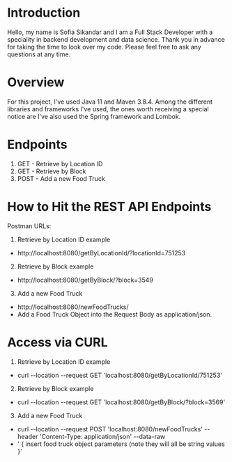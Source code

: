 # Introduction
Hello, my name is Sofia Sikandar and I am a Full Stack Developer with a speciality in backend development and data science. Thank you in advance for taking the time to look over my code. Please feel free to ask any questions at any time.

# Overview
For this project, I've used Java 11 and Maven 3.8.4. Among the different libraries and frameworks I've used, the ones worth receiving a special notice are I've also used the Spring framework and Lombok. 

# Endpoints
1. GET - Retrieve by Location ID
3. GET - Retrieve by Block 
4. POST - Add a new Food Truck

# How to Hit the REST API Endpoints
Postman URLs: 
1. Retrieve by Location ID example
* http://localhost:8080/getByLocationId/?locationId=751253
2. Retrieve by Block example
* http://localhost:8080/getByBlock/?block=3549
3. Add a new Food Truck
* http://localhost:8080/newFoodTrucks/
* Add a Food Truck Object into the Request Body as application/json.

# Access via CURL 
1. Retrieve by Location ID example
* curl --location --request GET 'localhost:8080/getByLocationId/751253'
2. Retrieve by Block example
* curl --location --request GET 'localhost:8080/getByBlock/?block=3569'
3. Add a new Food Truck 
* curl --location --request POST 'localhost:8080/newFoodTrucks' --header 'Content-Type: application/json' --data-raw 
* ' { insert food truck object parameters (note they will all be string values }'
